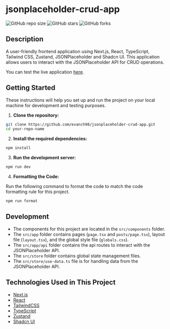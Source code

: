 # jsonplaceholder-crud-app

![GitHub repo size](https://img.shields.io/github/repo-size/evanch98/jsonplaceholder-crud-app)
![GitHub stars](https://img.shields.io/github/stars/evanch98/jsonplaceholder-crud-app?style=social)
![GitHub forks](https://img.shields.io/github/forks/evanch98/jsonplaceholder-crud-app?style=social)

## Description

A user-friendly frontend application using Next.js, React, TypeScript, Tailwind CSS, Zustand, JSONPlaceholder and Shadcn UI. This application allows users to interact with the JSONPlaceholder API for CRUD operations.

You can test the live application [here](https://jsonplaceholder-crud-app.vercel.app/).

## Getting Started

These instructions will help you set up and run the project on your local machine for development and testing purposes.

1. **Clone the repository:**

```bash
git clone https://github.com/evanch98/jsonplaceholder-crud-app.git
cd your-repo-name
```

2. **Install the required dependencies:**

```bash
npm install
```

3. **Run the development server:**

```bash
npm run dev
```

4. **Formatting the Code:**

Run  the following command to format the code to match the code formatting rule for this project.
```bash
npm run format
```

## Development

- The components for this project are located in the `src/components` folder.
- The `src/app` folder contains pages (`page.tsx` and `posts/page.tsx`), layout file (`layout.tsx`), and the global style file (`globals.css`).
- The `src/app/api` folder contains the api routes to interact with the JSONPlaceholder API.
- The `src/store` folder contains global state management files.
- The `src/store/use-data.ts` file is for handling data from the JSONPlaceholder API.

## Technologies Used in This Project

- [Next.js](https://nextjs.org/)
- [React](https://react.dev/)
- [TailwindCSS](https://tailwindcss.com/)
- [TypeScript](https://www.typescriptlang.org/)
- [Zustand](https://docs.pmnd.rs/zustand/getting-started/introduction)
- [Shadcn UI](https://ui.shadcn.com/)
